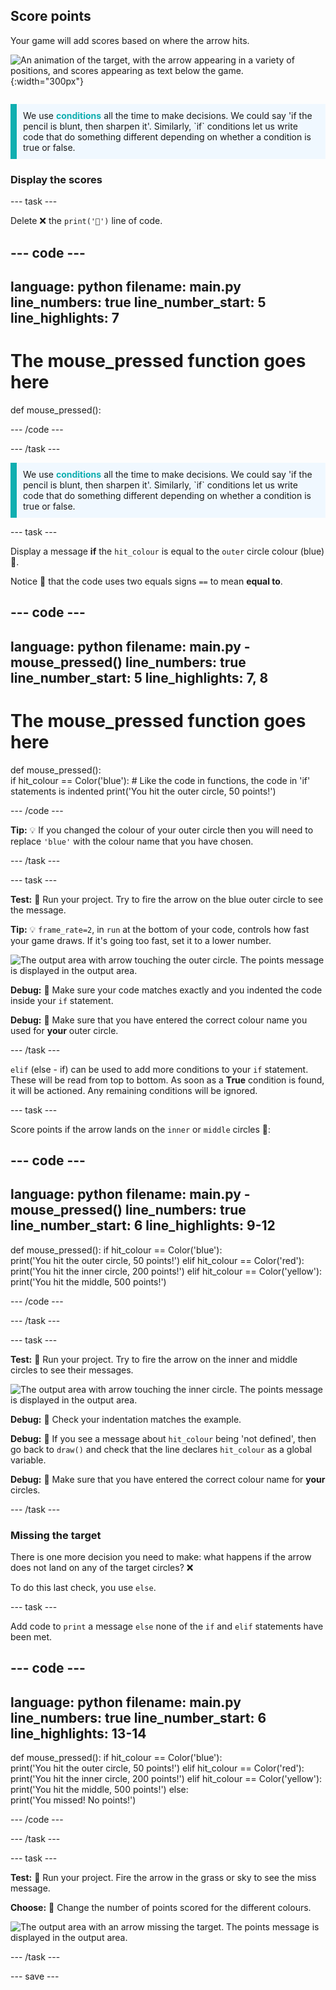 ## Score points

<div style="display: flex; flex-wrap: wrap">
<div style="flex-basis: 200px; flex-grow: 1; margin-right: 15px;">
Your game will add scores based on where the arrow hits.
</div>
<div>

![An animation of the target, with the arrow appearing in a variety of positions, and scores appearing as text below the game.](images/points-scored.gif){:width="300px"}

</div>
</div>

<p style="border-left: solid; border-width:10px; border-color: #0faeb0; background-color: aliceblue; padding: 10px;">
We use <span style="color: #0faeb0; font-weight: bold;"> conditions</span> all the time to make decisions. We could say 'if the pencil is blunt, then sharpen it'. Similarly, `if` conditions let us write code that do something different depending on whether a condition is true or false.
</p>

### Display the scores

--- task ---

Delete ❌ the `print('🎯')` line of code.

--- code ---
---
language: python
filename: main.py
line_numbers: true
line_number_start: 5
line_highlights: 7
---
# The mouse_pressed function goes here    
def mouse_pressed():


--- /code ---

--- /task ---

<p style="border-left: solid; border-width:10px; border-color: #0faeb0; background-color: aliceblue; padding: 10px;">
We use <span style="color: #0faeb0; font-weight: bold;"> conditions</span> all the time to make decisions. We could say 'if the pencil is blunt, then sharpen it'. Similarly, `if` conditions let us write code that do something different depending on whether a condition is true or false.
</p>

--- task ---

Display a message **if** the `hit_colour` is equal to the `outer` circle colour (blue) 🎯. 

Notice 👀 that the code uses two equals signs `==` to mean **equal to**.

--- code ---
---
language: python
filename: main.py - mouse_pressed()
line_numbers: true
line_number_start: 5
line_highlights: 7, 8
---

# The mouse_pressed function goes here     
def mouse_pressed():     
    if hit_colour == Color('blue'):   # Like the code in functions, the code in 'if' statements is indented
        print('You hit the outer circle, 50 points!')

--- /code ---

**Tip:** 💡 If you changed the colour of your outer circle then you will need to replace `'blue'` with the colour name that you have chosen.

--- /task ---

--- task ---

**Test:** 🔄 Run your project. Try to fire the arrow on the blue outer circle to see the message. 

**Tip:** 💡 `frame_rate=2`, in `run` at the bottom of your code, controls how fast your game draws. If it's going too fast, set it to a lower number. 

![The output area with arrow touching the outer circle. The points message is displayed in the output area.](images/blue-points.png)

**Debug:** 🐞 Make sure your code matches exactly and you indented the code inside your `if` statement. 

**Debug:** 🐞 Make sure that you have entered the correct colour name you used for **your** outer circle. 

--- /task ---

`elif` (else - if) can be used to add more conditions to your `if` statement. These will be read from top to bottom. As soon as a **True** condition is found, it will be actioned. Any remaining conditions will be ignored.

--- task ---

Score points if the arrow lands on the `inner` or `middle` circles 🎯: 

--- code ---
---
language: python
filename: main.py - mouse_pressed()
line_numbers: true
line_number_start: 6
line_highlights: 9-12
---

def mouse_pressed():
  if hit_colour == Color('blue'):   
    print('You hit the outer circle, 50 points!')
  elif hit_colour == Color('red'):
    print('You hit the inner circle, 200 points!')
  elif hit_colour == Color('yellow'):
    print('You hit the middle, 500 points!')

--- /code ---

--- /task ---

--- task ---

**Test:** 🔄 Run your project. Try to fire the arrow on the inner and middle circles to see their messages.

![The output area with arrow touching the inner circle. The points message is displayed in the output area.](images/yellow-points.png)

**Debug:** 🐞 Check your indentation matches the example.

**Debug:** 🐞 If you see a message about `hit_colour` being 'not defined', then go back to `draw()` and check that the line declares `hit_colour` as a global variable.

**Debug:** 🐞 Make sure that you have entered the correct colour name for **your** circles. 

--- /task ---

### Missing the target

There is one more decision you need to make: what happens if the arrow does not land on any of the target circles? ❌ 

To do this last check, you use `else`.

--- task ---

Add code to `print` a message `else` none of the `if` and `elif` statements have been met.

--- code ---
---
language: python
filename: main.py
line_numbers: true
line_number_start: 6
line_highlights: 13-14
---

def mouse_pressed():
  if hit_colour == Color('blue'):   
    print('You hit the outer circle, 50 points!')
  elif hit_colour == Color('red'):
    print('You hit the inner circle, 200 points!')
  elif hit_colour == Color('yellow'):
    print('You hit the middle, 500 points!')
  else:   
    print('You missed! No points!')

--- /code ---

--- /task ---

--- task ---

**Test:** 🔄 Run your project. Fire the arrow in the grass or sky to see the miss message. 

**Choose:** 💭 Change the number of points scored for the different colours.

![The output area with an arrow missing the target. The points message is displayed in the output area.](images/missed-points.png)

--- /task ---

--- save ---